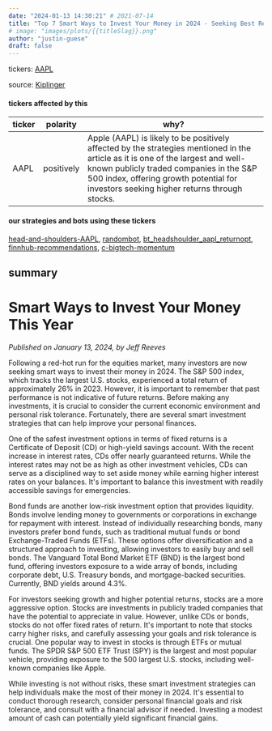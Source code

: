 ```yaml
---
date: "2024-01-13 14:30:21" # 2021-07-14
title: "Top 7 Smart Ways to Invest Your Money in 2024 - Seeking Best Returns!"
# image: "images/plots/{{titleSlag}}.png"
author: "justin-guese"
draft: false
---
```

tickers: <a href='https://finance.yahoo.com/quote/AAPL' target='_blank'>AAPL</a> 

source: <a href='https://www.kiplinger.com/investing/smart-ways-to-invest-your-money-this-year' target='_blank'>Kiplinger</a>

#### tickers affected by this

| ticker | polarity | why? |
|------------|------------|------------|
| AAPL | positively | Apple (AAPL) is likely to be positively affected by the strategies mentioned in the article as it is one of the largest and well-known publicly traded companies in the S&P 500 index, offering growth potential for investors seeking higher returns through stocks. |



#### our strategies and bots using these tickers

[head-and-shoulders-AAPL](/strategies/head-and-shoulders-AAPL), [randombot](/strategies/randombot), [bt_headshoulder_aapl_returnopt](/strategies/bt_headshoulder_aapl_returnopt), [finnhub-recommendations](/strategies/finnhub-recommendations), [c-bigtech-momentum](/strategies/c-bigtech-momentum)

## summary

# Smart Ways to Invest Your Money This Year

*Published on January 13, 2024, by Jeff Reeves*

Following a red-hot run for the equities market, many investors are now seeking smart ways to invest their money in 2024. The S&P 500 index, which tracks the largest U.S. stocks, experienced a total return of approximately 26% in 2023. However, it is important to remember that past performance is not indicative of future returns. Before making any investments, it is crucial to consider the current economic environment and personal risk tolerance. Fortunately, there are several smart investment strategies that can help improve your personal finances.

One of the safest investment options in terms of fixed returns is a Certificate of Deposit (CD) or high-yield savings account. With the recent increase in interest rates, CDs offer nearly guaranteed returns. While the interest rates may not be as high as other investment vehicles, CDs can serve as a disciplined way to set aside money while earning higher interest rates on your balances. It's important to balance this investment with readily accessible savings for emergencies.

Bond funds are another low-risk investment option that provides liquidity. Bonds involve lending money to governments or corporations in exchange for repayment with interest. Instead of individually researching bonds, many investors prefer bond funds, such as traditional mutual funds or bond Exchange-Traded Funds (ETFs). These options offer diversification and a structured approach to investing, allowing investors to easily buy and sell bonds. The Vanguard Total Bond Market ETF (BND) is the largest bond fund, offering investors exposure to a wide array of bonds, including corporate debt, U.S. Treasury bonds, and mortgage-backed securities. Currently, BND yields around 4.3%.

For investors seeking growth and higher potential returns, stocks are a more aggressive option. Stocks are investments in publicly traded companies that have the potential to appreciate in value. However, unlike CDs or bonds, stocks do not offer fixed rates of return. It's important to note that stocks carry higher risks, and carefully assessing your goals and risk tolerance is crucial. One popular way to invest in stocks is through ETFs or mutual funds. The SPDR S&P 500 ETF Trust (SPY) is the largest and most popular vehicle, providing exposure to the 500 largest U.S. stocks, including well-known companies like Apple. 

While investing is not without risks, these smart investment strategies can help individuals make the most of their money in 2024. It's essential to conduct thorough research, consider personal financial goals and risk tolerance, and consult with a financial advisor if needed. Investing a modest amount of cash can potentially yield significant financial gains.

